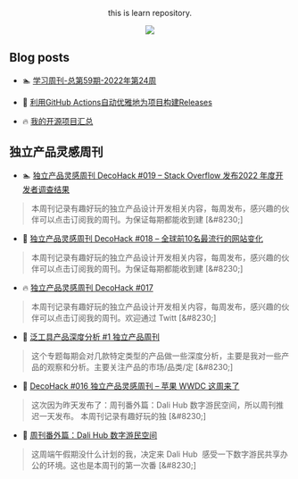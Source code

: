 <div align="center">

this is learn repository.

![](https://wiki.eryajf.net/img/dengxia.gif)

</div>


## Blog posts
<!-- BLOG-POST-LIST:START -->
 - 🏊 [学习周刊-总第59期-2022年第24周](https://wiki.eryajf.net/pages/b0bdd0/) 

 - 💯 [利用GitHub Actions自动优雅地为项目构建Releases](https://wiki.eryajf.net/pages/f3e878/) 

 - 🔥 [我的开源项目汇总](https://wiki.eryajf.net/pages/67892e/) 
<!-- BLOG-POST-LIST:END -->

## 独立产品灵感周刊

<!-- DecoHack:START -->
 - 🏊 [独立产品灵感周刊 DecoHack #019 – Stack Overflow 发布2022 年度开发者调查结果](https://www.decohack.com/Post/699) 
  > 本周刊记录有趣好玩的独立产品设计开发相关内容，每周发布，感兴趣的伙伴可以点击订阅我的周刊。为保证每期都能收到建 [&amp;#8230;] 

 - 💯 [独立产品灵感周刊 DecoHack #018 – 全球前10名最流行的网站变化](https://www.decohack.com/Post/680) 
  > 本周刊记录有趣好玩的独立产品设计开发相关内容，每周发布，感兴趣的伙伴可以点击订阅我的周刊。为保证每期都能收到建 [&amp;#8230;] 

 - 🔥 [独立产品灵感周刊 DecoHack #017](https://www.decohack.com/Post/663) 
  > 本周刊记录有趣好玩的独立产品设计开发相关内容，每周发布，感兴趣的伙伴可以点击订阅我的周刊。欢迎通过 Twitt [&amp;#8230;] 

 - 💫 [泛工具产品深度分析 #1 独立产品周刊](https://www.decohack.com/Post/653) 
  > 这个专题每期会对几款特定类型的产品做一些深度分析，主要是我对一些产品的观察和分析。主要关注产品的市场/品类/定 [&amp;#8230;] 

 - 💫 [DecoHack #016 独立产品灵感周刊 – 苹果 WWDC 这周来了](https://www.decohack.com/Post/636) 
  > 这次因为昨天发布了：周刊番外篇：Dali Hub 数字游民空间，所以周刊推迟一天发布。 本周刊记录有趣好玩的独 [&amp;#8230;] 

 - 🌮 [周刊番外篇：Dali Hub 数字游民空间](https://www.decohack.com/Post/619) 
  > 这周端午假期没什么计划的我，决定来 Dali Hub  感受一下数字游民共享办公的环境。这也是本周刊的第一次番 [&amp;#8230;] 
<!-- DecoHack:END -->
